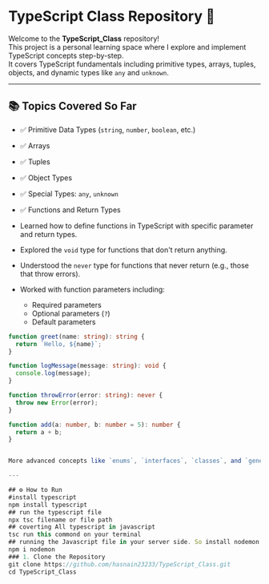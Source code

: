 # TypeScript Class Repository 🚀

Welcome to the **TypeScript_Class** repository!  
This project is a personal learning space where I explore and implement TypeScript concepts step-by-step.  
It covers TypeScript fundamentals including primitive types, arrays, tuples, objects, and dynamic types like `any` and `unknown`.

---

## 📚 Topics Covered So Far

- ✅ Primitive Data Types (`string`, `number`, `boolean`, etc.)
- ✅ Arrays
- ✅ Tuples
- ✅ Object Types
- ✅ Special Types: `any`, `unknown`
- ✅ Functions and Return Types

- Learned how to define functions in TypeScript with specific parameter and return types.
- Explored the `void` type for functions that don't return anything.
- Understood the `never` type for functions that never return (e.g., those that throw errors).
- Worked with function parameters including:
  - Required parameters
  - Optional parameters (`?`)
  - Default parameters

```ts
function greet(name: string): string {
  return `Hello, ${name}`;
}

function logMessage(message: string): void {
  console.log(message);
}

function throwError(error: string): never {
  throw new Error(error);
}

function add(a: number, b: number = 5): number {
  return a + b;
}


More advanced concepts like `enums`, `interfaces`, `classes`, and `generics` will be added as I continue learning. 🚀

---

## ⚙️ How to Run
#install typescript
npm install typescript
## run the typescript file
npx tsc filename or file path
## coverting All typescript in javascript
tsc run this commond on your terminal
## running the Javascript file in your server side. So install nodemon 
npm i nodemon
### 1. Clone the Repository
git clone https://github.com/hasnain23233/TypeScript_Class.git
cd TypeScript_Class
